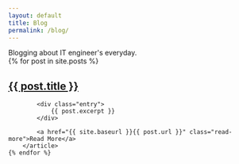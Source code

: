 ```yaml
---
layout: default
title: Blog
permalink: /blog/
---
```


<div class="blog-description">
    Blogging about IT engineer's everyday.
</div>

<div class="posts">
    {% for post in site.posts %}
        <article class="post">
            <h2 class="post-list-post-title"><a href="{{ site.baseurl }}{{ post.url }}">{{ post.title }}</a></h2>

            <div class="entry">
                {{ post.excerpt }}
            </div>

            <a href="{{ site.baseurl }}{{ post.url }}" class="read-more">Read More</a>
        </article>
    {% endfor %}
</div>
